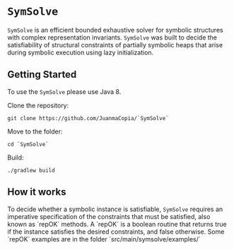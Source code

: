 # `SymSolve`


`SymSolve` is an efficient bounded exhaustive solver for symbolic structures with
complex representation invariants. `SymSolve` was built to decide the
satisfiability of structural constraints of partially symbolic heaps that arise
during symbolic execution using lazy initialization.

## Getting Started
To use the `SymSolve` please use Java 8.

Clone the repository:
```
git clone https://github.com/JuanmaCopia/`SymSolve`
```

Move to the folder:
```
cd `SymSolve`
```

Build:
```
./gradlew build
```

## How it works

To decide whether a symbolic instance is satisfiable, `SymSolve` requires an
imperative specification of the constraints that must be satisfied, also known
as ´repOK´ methods. A ´repOK´ is a boolean routine that returns true if the instance
satisfies the desired constraints, and false otherwise. Some ´repOK´ examples are
in the folder ´src/main/symsolve/examples/´